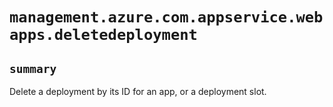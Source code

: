 # `management.azure.com.appservice.webapps.deletedeployment`

## `summary`
Delete a deployment by its ID for an app, or a deployment slot.


